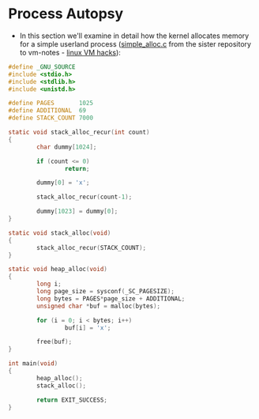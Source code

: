 # Process Autopsy

* In this section we'll examine in detail how the kernel allocates memory for a
  simple userland process ([simple_alloc.c][simple_alloc.c] from the sister
  repository to vm-notes - [linux VM hacks][vm-hacks]):

```c
#define _GNU_SOURCE
#include <stdio.h>
#include <stdlib.h>
#include <unistd.h>

#define PAGES       1025
#define ADDITIONAL  69
#define STACK_COUNT 7000

static void stack_alloc_recur(int count)
{
        char dummy[1024];

        if (count <= 0)
                return;

        dummy[0] = 'x';

        stack_alloc_recur(count-1);

        dummy[1023] = dummy[0];
}

static void stack_alloc(void)
{
        stack_alloc_recur(STACK_COUNT);
}

static void heap_alloc(void)
{
        long i;
        long page_size = sysconf(_SC_PAGESIZE);
        long bytes = PAGES*page_size + ADDITIONAL;
        unsigned char *buf = malloc(bytes);

        for (i = 0; i < bytes; i++)
                buf[i] = 'x';

        free(buf);
}

int main(void)
{
        heap_alloc();
        stack_alloc();

        return EXIT_SUCCESS;
}
```

[simple_alloc.c]:https://github.com/lorenzo-stoakes/linux-vm-hacks/blob/master/experiments/simple_alloc.c
[vm-hacks]:https://github.com/lorenzo-stoakes/linux-vm-hacks
